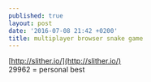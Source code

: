 ```yaml
---
published: true
layout: post
date: '2016-07-08 21:42 +0200'
title: multiplayer browser snake game
---
```

[http://slither.io/](http://slither.io/)  
29962 = personal best
